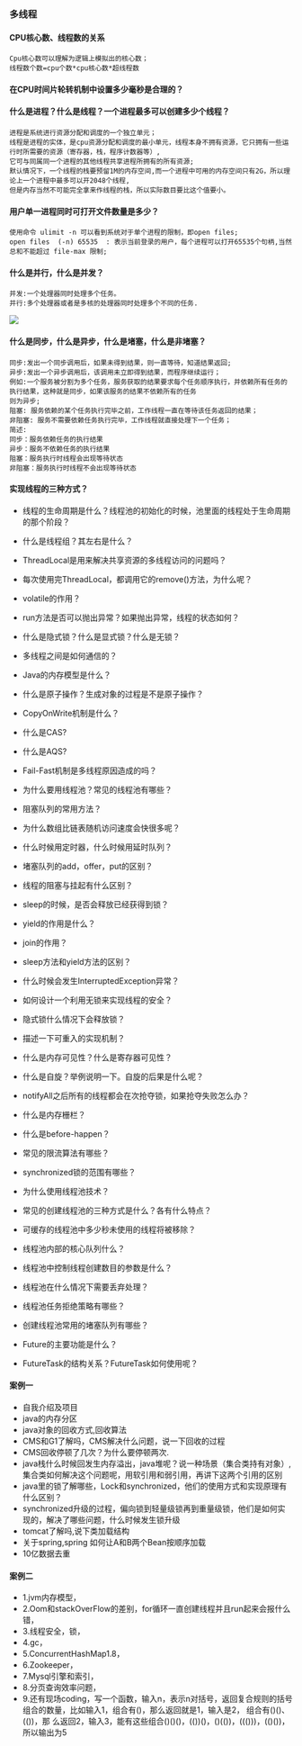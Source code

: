 
### 多线程
#### CPU核心数、线程数的关系
    
    Cpu核心数可以理解为逻辑上模拟出的核心数；  
    线程数个数=cpu个数*cpu核心数*超线程数
     
#### 在CPU时间片轮转机制中设置多少毫秒是合理的？

#### 什么是进程？什么是线程？一个进程最多可以创建多少个线程？
    
    进程是系统进行资源分配和调度的一个独立单元；    
    线程是进程的实体，是cpu资源分配和调度的最小单元，线程本身不拥有资源，它只拥有一些运行时所需要的资源（寄存器，栈，程序计数器等）,    
    它可与同属同一个进程的其他线程共享进程所拥有的所有资源;  
    默认情况下，一个线程的栈要预留1M的内存空间,而一个进程中可用的内存空间只有2G，所以理论上一个进程中最多可以开2048个线程,  
    但是内存当然不可能完全拿来作线程的栈，所以实际数目要比这个值要小。

#### 用户单一进程同时可打开文件数量是多少？

    使用命令 ulimit -n 可以看到系统对于单个进程的限制，即open files;   
    open files  (-n) 65535  : 表示当前登录的用户，每个进程可以打开65535个句柄,当然总和不能超过 file-max 限制;   
    
#### 什么是并行，什么是并发？  
   
    并发:一个处理器同时处理多个任务。  
    并行:多个处理器或者是多核的处理器同时处理多个不同的任务.
![](https://ws3.sinaimg.cn/large/006tNc79gy1g54cte7ew5j31ky0fsq53.jpg)
    
#### 什么是同步，什么是异步，什么是堵塞，什么是非堵塞？

    同步:发出一个同步调用后，如果未得到结果，则一直等待，知道结果返回;  
    异步:发出一个异步调用后，该调用未立即得到结果，而程序继续运行；   
    例如:一个服务被分割为多个任务，服务获取的结果要求每个任务顺序执行，并依赖所有任务的执行结果，这种就是同步，如果该服务的结果不依赖所有的任务  
    则为异步;  
    阻塞: 服务依赖的某个任务执行完毕之前，工作线程一直在等待该任务返回的结果；  
    非阻塞: 服务不需要依赖任务执行完毕，工作线程就直接处理下一个任务；    
    简述:   
    同步：服务依赖任务的执行结果     
    异步：服务不依赖任务的执行结果   
    阻塞：服务执行时线程会出现等待状态     
    非阻塞：服务执行时线程不会出现等待状态      


#### 实现线程的三种方式？
    
    

* 线程的生命周期是什么？线程池的初始化的时候，池里面的线程处于生命周期的那个阶段？
* 什么是线程组？其左右是什么？
* ThreadLocal是用来解决共享资源的多线程访问的问题吗？

* 每次使用完ThreadLocal，都调用它的remove()方法，为什么呢？
* volatile的作用？
* run方法是否可以抛出异常？如果抛出异常，线程的状态如何？
* 什么是隐式锁？什么是显式锁？什么是无锁？
* 多线程之间是如何通信的？
* Java的内存模型是什么？
* 什么是原子操作？生成对象的过程是不是原子操作？
* CopyOnWrite机制是什么？
* 什么是CAS?
* 什么是AQS?

* Fail-Fast机制是多线程原因造成的吗？
* 为什么要用线程池？常见的线程池有哪些？
* 阻塞队列的常用方法？
* 为什么数组比链表随机访问速度会快很多呢？
* 什么时候用定时器，什么时候用延时队列？
* 堵塞队列的add，offer，put的区别？
* 线程的阻塞与挂起有什么区别？
* sleep的时候，是否会释放已经获得到锁？
* yield的作用是什么？
* join的作用？

* sleep方法和yield方法的区别？
* 什么时候会发生InterruptedException异常？
* 如何设计一个利用无锁来实现线程的安全？
* 隐式锁什么情况下会释放锁？
* 描述一下可重入的实现机制？
* 什么是内存可见性？什么是寄存器可见性？
* 什么是自旋？举例说明一下。自旋的后果是什么呢？
* notifyAll之后所有的线程都会在次抢夺锁，如果抢夺失败怎么办？
* 什么是内存栅栏？
* 什么是before-happen？

* 常见的限流算法有哪些？
* synchronized锁的范围有哪些？
* 为什么使用线程池技术？
* 常见的创建线程池的三种方式是什么？各有什么特点？
* 可缓存的线程池中多少秒未使用的线程将被移除？
* 线程池内部的核心队列什么？
* 线程池中控制线程创建数目的参数是什么？
* 线程池在什么情况下需要丢弃处理？
* 线程池任务拒绝策略有哪些？
* 创建线程池常用的堵塞队列有哪些？
* Future的主要功能是什么？
* FutureTask的结构关系？FutureTask如何使用呢？



#### 案例一
* 自我介绍及项目
* java的内存分区
* java对象的回收方式,回收算法
* CMS和G1了解吗，CMS解决什么问题，说一下回收的过程
* CMS回收停顿了几次？为什么要停顿两次.
* java栈什么时候回发生内存溢出，java堆呢？说一种场景（集合类持有对象）,集合类如何解决这个问题呢，用软引用和弱引用，再讲下这两个引用的区别
* java里的锁了解哪些，Lock和synchronized，他们的使用方式和实现原理有什么区别？
* synchronized升级的过程，偏向锁到轻量级锁再到重量级锁，他们是如何实现的，解决了哪些问题，什么时候发生锁升级
* tomcat了解吗,说下类加载结构
* 关于spring,spring 如何让A和B两个Bean按顺序加载
* 10亿数据去重


#### 案例二 
* 1.jvm内存模型，
* 2.Oom和stackOverFlow的差别，for循环一直创建线程并且run起来会报什么错，
* 3.线程安全，锁，
* 4.gc，
* 5.ConcurrentHashMap1.8，
* 6.Zookeeper，
* 7.Mysql引擎和索引，
* 8.分页查询效率问题，
* 9.还有现场coding，写一个函数，输入n，表示n对括号，返回复合规则的括号组合的数量，比如输入1，组合有()，那么返回就是1，输入是2，
    组合有()()、(())，那   么返回2，输入3，能有这些组合()()()，(())()，()(())，((()))，(()())，所以输出为5

